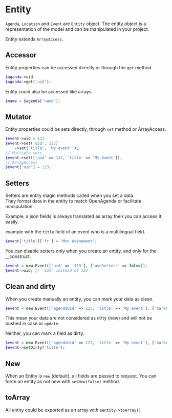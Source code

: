 # Entity

`Agenda`, `Location` and `Event` are `Entity` object.
The entity object is a representation of the model and can be manipulated in your project.

Entity extends `ArrayAccess`.

## Accessor
Entity properties can be accessed directly or through the `get` method.
```php
$agenda->uid
$agenda->get('uid');
```
Entity could also be accessed like arrays.
```php
$name = $agenda['name'];
```

## Mutator
Entity properties could be sets directly, through `set` method or ArrayAccess.
```php
$event->uid = 123
$event->set('uid', 123)
    ->set('title', 'My event' );
// Multiple sets
$event->set(['uid' => 123, 'title' => 'My event']);
// ArrayAccess
$event['uid'] = 123;
```

## Setters
Setters are entity magic methods called when you set a data.  
They format data in the entity to match OpenAgenda or facilitate manipulation.

Example, a json fields is always translated as array then you can access it easily.

example with the `title` field of an event who is a multilingual field.
```php
$event['title']['fr'] = 'Mon évènement';
````

You can disable setters only when you create an entity, and only for the __construct.
```php
$event = new Event(['uid' => '123'], ['useSetters' => false]);
$event->uid; // '123' instead of 123
```

## Clean and dirty
When you create manually an entity, you can mark your data as clean.
```php
$event = new Event(['agendaUid' => 123, 'title' => 'My event'], ['markClean' => true]);
```
This mean your data are not considered as dirty (new) and will not be pushed in case or `update`.

Neither, you can mark a field as dirty.
```php
$event = new Event(['agendaUid' => 123, 'title' => 'My event'], ['markClean' => true]);
$event->setDirty('title');
```

## New
When an Entity is `new` (default), all fields are passed to request.
You can force an entity as not new with `setNew(false)` method.

## toArray
All entity could be exported as an array with `$entity->toArray()`
